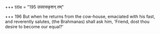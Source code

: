 +++
title = "195 उपवासकृशन् तम्"

+++
196	But when he returns from the cow-house, emaciated with his fast, and reverently salutes, (the Brahmanas) shall ask him, 'Friend, dost thou desire to become our equal?'